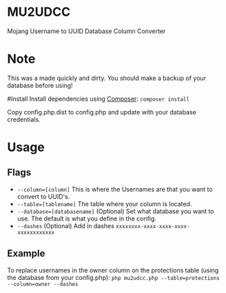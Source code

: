 # MU2UDCC
Mojang Username to UUID Database Column Converter

# Note
This was a made quickly and dirty. You should make a backup of your database before using!

#Install
Install dependencies using [Composer](https://getcomposer.org/download/):
`composer install`

Copy config.php.dist to config.php and update with your database credentials.

# Usage
## Flags
- `--column=[column]` This is where the Usernames are that you want to convert to UUID's.
- `--table=[tablename]` The table where your column is located.
- `--database=[databasename]` (Optional) Set what database you want to use. The default is what you define in the config.
- `--dashes` (Optional) Add in dashes `xxxxxxxx-xxxx-xxxx-xxxx-xxxxxxxxxxxx`


## Example
To replace usernames in the owner column on the protections table (using the database from your config.php):
`php mu2udcc.php --table=protections --column=owner --dashes`

